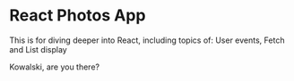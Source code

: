 # React Photos App

This is for diving deeper into React, including topics of: User events, Fetch and List display

Kowalski, are you there?
